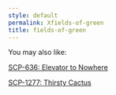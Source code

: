 ```yaml
---
style: default
permalink: Xfields-of-green
title: fields-of-green
---
```

You may also like:

[SCP-636: Elevator to Nowhere](http://scp-wiki.net/scp-636)

[SCP-1277: Thirsty Cactus](http://scp-wiki.net/scp-1277)
